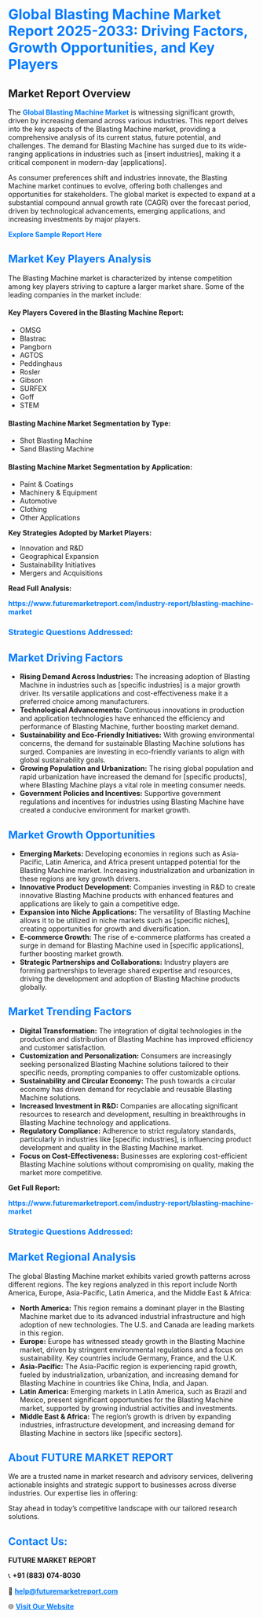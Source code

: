<h1 style="color: #007BFF;">Global Blasting Machine Market Report 2025-2033: Driving Factors, Growth Opportunities, and Key Players</h1>

<section id="overview">
<h2>Market Report Overview</h2>
<p>The <a href="https://www.futuremarketreport.com/industry-report/blasting-machine-market" style="color: #007BFF; text-decoration: none;"><strong>Global Blasting Machine Market</strong></a> is witnessing significant growth, driven by increasing demand across various industries. This report delves into the key aspects of the Blasting Machine market, providing a comprehensive analysis of its current status, future potential, and challenges. The demand for Blasting Machine has surged due to its wide-ranging applications in industries such as [insert industries], making it a critical component in modern-day [applications].</p>
<p>As consumer preferences shift and industries innovate, the Blasting Machine market continues to evolve, offering both challenges and opportunities for stakeholders. The global market is expected to expand at a substantial compound annual growth rate (CAGR) over the forecast period, driven by technological advancements, emerging applications, and increasing investments by major players.</p>
</section>

<section id="overview">
<p><a href="https://www.futuremarketreport.com/request-sample/reportId=88879" style="color: #007BFF; text-decoration: none;"><strong>Explore Sample Report Here</strong></a></p>
</section>

<section id="key-players">
<h2 style="color: #007BFF;">Market Key Players Analysis</h2>
<p>The Blasting Machine market is characterized by intense competition among key players striving to capture a larger market share. Some of the leading companies in the market include:</p>
<h4>Key Players Covered in the Blasting Machine Report:</h4>
<ul><li>OMSG</li><li>Blastrac</li><li>Pangborn</li><li>AGTOS</li><li>Peddinghaus</li><li>Rosler</li><li>Gibson</li><li>SURFEX</li><li>Goff</li><li>STEM</li></ul>
<h4>Blasting Machine Market Segmentation by Type:</h4>
<ul><li>Shot Blasting Machine</li><li>Sand Blasting Machine</li></ul>

<h4>Blasting Machine Market Segmentation by Application:</h4>
<ul><li>Paint &amp; Coatings</li><li>Machinery &amp; Equipment</li><li>Automotive</li><li>Clothing</li><li>Other Applications</li></ul>
<p><strong>Key Strategies Adopted by Market Players:</strong></p>
<ul>
<li>Innovation and R&D</li>
<li>Geographical Expansion</li>
<li>Sustainability Initiatives</li>
<li>Mergers and Acquisitions</li>
</ul>
</section>

<section>
<p><strong>Read Full Analysis: </strong></p><a href="https://www.futuremarketreport.com/industry-report/blasting-machine-market" style="color: #007BFF; text-decoration: none;"><strong>https://www.futuremarketreport.com/industry-report/blasting-machine-market</strong></a>
<h3 style="color: #007BFF;">Strategic Questions Addressed:</h3>
</section>

<section id="driving-factors">
<h2 style="color: #007BFF;">Market Driving Factors</h2>
<ul>
<li><strong>Rising Demand Across Industries:</strong> The increasing adoption of Blasting Machine in industries such as [specific industries] is a major growth driver. Its versatile applications and cost-effectiveness make it a preferred choice among manufacturers.</li>
<li><strong>Technological Advancements:</strong> Continuous innovations in production and application technologies have enhanced the efficiency and performance of Blasting Machine, further boosting market demand.</li>
<li><strong>Sustainability and Eco-Friendly Initiatives:</strong> With growing environmental concerns, the demand for sustainable Blasting Machine solutions has surged. Companies are investing in eco-friendly variants to align with global sustainability goals.</li>
<li><strong>Growing Population and Urbanization:</strong> The rising global population and rapid urbanization have increased the demand for [specific products], where Blasting Machine plays a vital role in meeting consumer needs.</li>
<li><strong>Government Policies and Incentives:</strong> Supportive government regulations and incentives for industries using Blasting Machine have created a conducive environment for market growth.</li>
</ul>
</section>

<section id="growth-opportunities">
<h2 style="color: #007BFF;">Market Growth Opportunities</h2>
<ul>
<li><strong>Emerging Markets:</strong> Developing economies in regions such as Asia-Pacific, Latin America, and Africa present untapped potential for the Blasting Machine market. Increasing industrialization and urbanization in these regions are key growth drivers.</li>
<li><strong>Innovative Product Development:</strong> Companies investing in R&D to create innovative Blasting Machine products with enhanced features and applications are likely to gain a competitive edge.</li>
<li><strong>Expansion into Niche Applications:</strong> The versatility of Blasting Machine allows it to be utilized in niche markets such as [specific niches], creating opportunities for growth and diversification.</li>
<li><strong>E-commerce Growth:</strong> The rise of e-commerce platforms has created a surge in demand for Blasting Machine used in [specific applications], further boosting market growth.</li>
<li><strong>Strategic Partnerships and Collaborations:</strong> Industry players are forming partnerships to leverage shared expertise and resources, driving the development and adoption of Blasting Machine products globally.</li>
</ul>
</section>

<section id="trending-factors">
<h2 style="color: #007BFF;">Market Trending Factors</h2>
<ul>
<li><strong>Digital Transformation:</strong> The integration of digital technologies in the production and distribution of Blasting Machine has improved efficiency and customer satisfaction.</li>
<li><strong>Customization and Personalization:</strong> Consumers are increasingly seeking personalized Blasting Machine solutions tailored to their specific needs, prompting companies to offer customizable options.</li>
<li><strong>Sustainability and Circular Economy:</strong> The push towards a circular economy has driven demand for recyclable and reusable Blasting Machine solutions.</li>
<li><strong>Increased Investment in R&D:</strong> Companies are allocating significant resources to research and development, resulting in breakthroughs in Blasting Machine technology and applications.</li>
<li><strong>Regulatory Compliance:</strong> Adherence to strict regulatory standards, particularly in industries like [specific industries], is influencing product development and quality in the Blasting Machine market.</li>
<li><strong>Focus on Cost-Effectiveness:</strong> Businesses are exploring cost-efficient Blasting Machine solutions without compromising on quality, making the market more competitive.</li>
</ul>
</section>

<section>
<p><strong>Get Full Report: </strong></p><a href="https://www.futuremarketreport.com/industry-report/blasting-machine-market" style="color: #007BFF; text-decoration: none;"><strong>https://www.futuremarketreport.com/industry-report/blasting-machine-market</strong></a>
<h3 style="color: #007BFF;">Strategic Questions Addressed:</h3>
</section>


<section id="regional-analysis">
<h2 style="color: #007BFF;">Market Regional Analysis</h2>
<p>The global Blasting Machine market exhibits varied growth patterns across different regions. The key regions analyzed in this report include North America, Europe, Asia-Pacific, Latin America, and the Middle East & Africa:</p>
<ul>
<li><strong>North America:</strong> This region remains a dominant player in the Blasting Machine market due to its advanced industrial infrastructure and high adoption of new technologies. The U.S. and Canada are leading markets in this region.</li>
<li><strong>Europe:</strong> Europe has witnessed steady growth in the Blasting Machine market, driven by stringent environmental regulations and a focus on sustainability. Key countries include Germany, France, and the U.K.</li>
<li><strong>Asia-Pacific:</strong> The Asia-Pacific region is experiencing rapid growth, fueled by industrialization, urbanization, and increasing demand for Blasting Machine in countries like China, India, and Japan.</li>
<li><strong>Latin America:</strong> Emerging markets in Latin America, such as Brazil and Mexico, present significant opportunities for the Blasting Machine market, supported by growing industrial activities and investments.</li>
<li><strong>Middle East & Africa:</strong> The region’s growth is driven by expanding industries, infrastructure development, and increasing demand for Blasting Machine in sectors like [specific sectors].</li>
</ul>
</section>

<footer>
<h2 style="color: #007BFF;">About FUTURE MARKET REPORT</h2>
<p>We are a trusted name in market research and advisory services, delivering actionable insights and strategic support to businesses across diverse industries. Our expertise lies in offering:</p>

<p>Stay ahead in today’s competitive landscape with our tailored research solutions.</p>

<h2 style="color: #007BFF;">Contact Us:</h2>
<p><strong>FUTURE MARKET REPORT</strong></p>
<p>📞 <strong>+91 (883) 074-8030</strong></p>
<p>📧 <strong><a href="mailto:help@futuremarketreport.com" style="color: #007BFF;">help@futuremarketreport.com</a></strong></p>
<p>🌐 <strong><a href="https://www.futuremarketreport.com/" style="color: #007BFF;">Visit Our Website</a></strong></p>
</footer>